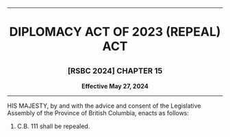 <div align="center">

<hr/>

<h1>DIPLOMACY ACT OF 2023 (REPEAL) ACT</h1>

<h2><small>[RSBC 2024] CHAPTER 15</small></h2>

**Effective May 27, 2024**

<hr/>

</div>

HIS MAJESTY, by and with the advice and consent of the Legislative Assembly of the Province of British Columbia, enacts as follows:

1. C.B. 111 shall be repealed.
